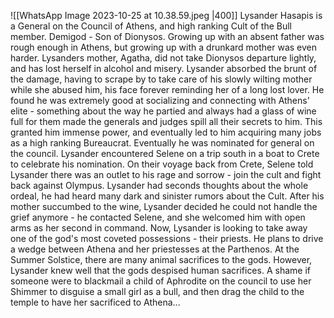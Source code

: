 ![[WhatsApp Image 2023-10-25 at 10.38.59.jpeg |400]]
Lysander Hasapis is a General on the Council of Athens, and high ranking Cult of the Bull member.
Demigod - Son of Dionysos.
Growing up with an absent father was rough enough in Athens, but growing up with a drunkard mother was even harder. 
Lysanders mother, Agatha, did not take Dionysos departure lightly, and has lost herself in alcohol and misery.
Lysander absorbed the brunt of the damage, having to scrape by to take care of his slowly wilting mother while she abused him, his face forever reminding her of a long lost lover.
He found he was extremely good at socializing and connecting with Athens' elite - something about the way he partied and always had a glass of wine full for them made the generals and judges spill all their secrets to him.
This granted him immense power, and eventually led to him acquiring many jobs as a high ranking Bureaucrat.
Eventually he was nominated for general on the council.
Lysander encountered Selene on a trip south in a boat to Crete to celebrate his nomination.
On their voyage back from Crete, Selene told Lysander there was an outlet to his rage and sorrow - join the cult and fight back against Olympus.
Lysander had seconds thoughts about the whole ordeal, he had heard many dark and sinister rumors about the Cult.
After his mother succumbed to the wine, Lysander decided he could not handle the grief anymore - he contacted Selene, and she welcomed him with open arms as her second in command.
Now, Lysander is looking to take away one of the god's most coveted possessions - their priests.
He plans to drive a wedge between Athena and her priestesses at the Parthenos.
At the Summer Solstice, there are many animal sacrifices to the gods.
However, Lysander knew well that the gods despised human sacrifices.
A shame if someone were to blackmail a child of Aphrodite on the council to use her Shimmer to disguise a small girl as a bull, and then drag the child to the temple to have her sacrificed to Athena...
